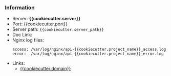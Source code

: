 ### Information

- Server: **{{cookiecutter.server}}**
- Port: {{cookiecutter.port}}
- Server path: `{{cookiecutter.server_path}}`
- Doc Link:
- Nginx log files:
    ```
    access: /var/log/nginx/api-{{cookiecutter.project_name}}_access.log
    error:  /var/log/nginx/api-{{cookiecutter.project_name}}_error.log
    ```
- Links:
    * [{{cookiecutter.domain}}](https://{{cookiecutter.domain}})

